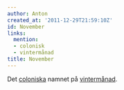 ```yaml
---
author: Anton
created_at: '2011-12-29T21:59:10Z'
id: November
links:
  mention:
  - colonisk
  - vintermånad
title: November
---
```


Det [coloniska] namnet på [vintermånad].

  [coloniska]: colonisk
  [vintermånad]: vintermånad
